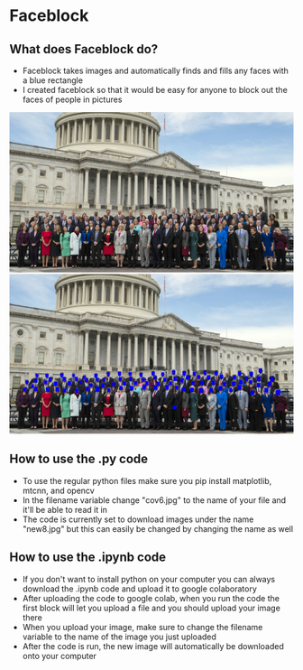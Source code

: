 # Faceblock

## What does Faceblock do?
* Faceblock takes images and automatically finds and fills any faces with a blue rectangle
* I created faceblock so that it would be easy for anyone to block out the faces of people in pictures

![alt text](https://github.com/magnesium-nitrate/faceblock/blob/master/cov6.jpg)
![alt_text](https://github.com/magnesium-nitrate/faceblock/blob/master/after.jpg)

## How to use the .py code
* To use the regular python files make sure you pip install matplotlib, mtcnn, and opencv
* In the filename variable change "cov6.jpg" to the name of your file and it'll be able to read it in
* The code is currently set to download images under the name "new8.jpg" but this can easily be changed by changing the name as well

## How to use the .ipynb code
* If you don't want to install python on your computer you can always download the .ipynb code and upload it to google colaboratory
* After uploading the code to google colab, when you run the code the first block will let you upload a file and you should upload your image there
* When you upload your image, make sure to change the filename variable to the name of the image you just uploaded
* After the code is run, the new image will automatically be downloaded onto your computer
